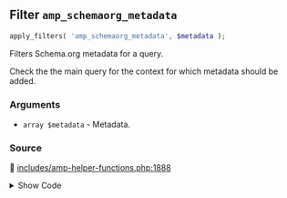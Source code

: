 ## Filter `amp_schemaorg_metadata`

```php
apply_filters( 'amp_schemaorg_metadata', $metadata );
```

Filters Schema.org metadata for a query.

Check the the main query for the context for which metadata should be added.

### Arguments

* `array $metadata` - Metadata.

### Source

:link: [includes/amp-helper-functions.php:1888](/includes/amp-helper-functions.php#L1888)

<details>
<summary>Show Code</summary>

```php
$metadata = apply_filters( 'amp_schemaorg_metadata', $metadata );
```

</details>
